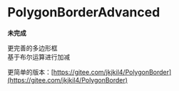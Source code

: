 # PolygonBorderAdvanced

**未完成**  

更完善的多边形框  
基于布尔运算进行加减  

更简单的版本：[https://gitee.com/jkjkil4/PolygonBorder](https://gitee.com/jkjkil4/PolygonBorder)
